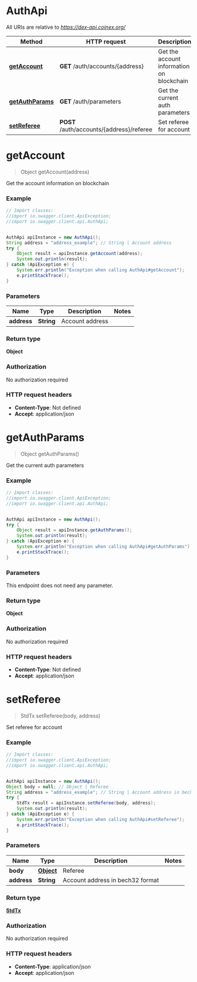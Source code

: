 # AuthApi

All URIs are relative to *https://dex-api.coinex.org/*

Method | HTTP request | Description
------------- | ------------- | -------------
[**getAccount**](AuthApi.md#getAccount) | **GET** /auth/accounts/{address} | Get the account information on blockchain
[**getAuthParams**](AuthApi.md#getAuthParams) | **GET** /auth/parameters | Get the current auth parameters
[**setReferee**](AuthApi.md#setReferee) | **POST** /auth/accounts/{address}/referee | Set referee for account

<a name="getAccount"></a>
# **getAccount**
> Object getAccount(address)

Get the account information on blockchain

### Example
```java
// Import classes:
//import io.swagger.client.ApiException;
//import io.swagger.client.api.AuthApi;


AuthApi apiInstance = new AuthApi();
String address = "address_example"; // String | Account address
try {
    Object result = apiInstance.getAccount(address);
    System.out.println(result);
} catch (ApiException e) {
    System.err.println("Exception when calling AuthApi#getAccount");
    e.printStackTrace();
}
```

### Parameters

Name | Type | Description  | Notes
------------- | ------------- | ------------- | -------------
 **address** | **String**| Account address |

### Return type

**Object**

### Authorization

No authorization required

### HTTP request headers

 - **Content-Type**: Not defined
 - **Accept**: application/json

<a name="getAuthParams"></a>
# **getAuthParams**
> Object getAuthParams()

Get the current auth parameters

### Example
```java
// Import classes:
//import io.swagger.client.ApiException;
//import io.swagger.client.api.AuthApi;


AuthApi apiInstance = new AuthApi();
try {
    Object result = apiInstance.getAuthParams();
    System.out.println(result);
} catch (ApiException e) {
    System.err.println("Exception when calling AuthApi#getAuthParams");
    e.printStackTrace();
}
```

### Parameters
This endpoint does not need any parameter.

### Return type

**Object**

### Authorization

No authorization required

### HTTP request headers

 - **Content-Type**: Not defined
 - **Accept**: application/json

<a name="setReferee"></a>
# **setReferee**
> StdTx setReferee(body, address)

Set referee for account

### Example
```java
// Import classes:
//import io.swagger.client.ApiException;
//import io.swagger.client.api.AuthApi;


AuthApi apiInstance = new AuthApi();
Object body = null; // Object | Referee
String address = "address_example"; // String | Account address in bech32 format
try {
    StdTx result = apiInstance.setReferee(body, address);
    System.out.println(result);
} catch (ApiException e) {
    System.err.println("Exception when calling AuthApi#setReferee");
    e.printStackTrace();
}
```

### Parameters

Name | Type | Description  | Notes
------------- | ------------- | ------------- | -------------
 **body** | [**Object**](Object.md)| Referee |
 **address** | **String**| Account address in bech32 format |

### Return type

[**StdTx**](StdTx.md)

### Authorization

No authorization required

### HTTP request headers

 - **Content-Type**: application/json
 - **Accept**: application/json

